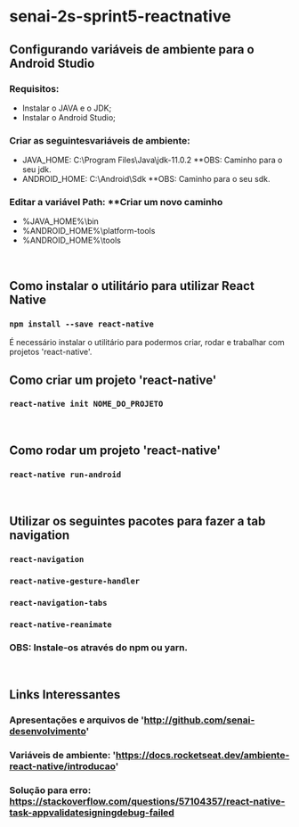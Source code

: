 ﻿# senai-2s-sprint5-reactnative
 
## Configurando variáveis de ambiente para o Android Studio
### Requisitos:
- Instalar o JAVA e o JDK;
- Instalar o Android Studio;

### Criar as seguintesvariáveis de ambiente: <br />
- JAVA_HOME: C:\Program Files\Java\jdk-11.0.2 **OBS: Caminho para o seu jdk.
- ANDROID_HOME: C:\Android\Sdk **OBS: Caminho para o seu sdk.

### Editar a variável Path: **Criar um novo caminho<br />
- %JAVA_HOME%\bin
- %ANDROID_HOME%\platform-tools
- %ANDROID_HOME%\tools
<br />

## Como instalar o utilitário para utilizar React Native
### `npm install --save react-native`
É necessário instalar o utilitário para podermos criar, rodar e trabalhar com projetos 'react-native'.
<br />

## Como criar um projeto 'react-native'
### `react-native init NOME_DO_PROJETO`
<br />

## Como rodar um projeto 'react-native'
### `react-native run-android`
<br />

## Utilizar os seguintes pacotes para fazer a tab navigation
### `react-navigation`
### `react-native-gesture-handler`
### `react-navigation-tabs`
### `react-native-reanimate`
### OBS: Instale-os através do npm ou yarn.

<br />

## Links Interessantes
### Apresentações e arquivos de 'http://github.com/senai-desenvolvimento'
### Variáveis de ambiente: 'https://docs.rocketseat.dev/ambiente-react-native/introducao'
### Solução para erro: https://stackoverflow.com/questions/57104357/react-native-task-appvalidatesigningdebug-failed
